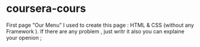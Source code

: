# coursera-cours
First page   "Our Menu"
I used to create this page : HTML & CSS (without any Framework ).
If there are any problem , just writr it also you can explaine your openion ; 
